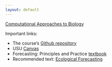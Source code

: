 ```yaml
---
layout: default
---
```


[Computational Approaches to Biology](https://github.com/brian-kissmer/computational-biology-course)

Important links:

* The course’s [Github repository](https://github.com/brian-kissmer/computational-biology-course)
* USU [Canvas](https://usu.instructure.com/)
* Forecasting: Principles and Practice [textbook](https://otexts.org/fpp2/)
* Recommended text: [Ecological Forecasting](https://press.princeton.edu/titles/11048.html)

